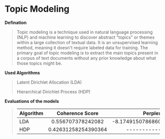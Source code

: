 # Topic Modeling
**Defination**
> Topic modeling is a technique used in natural language processing (NLP) and machine learning to discover abstract "topics" or themes within a large collection of textual data. It is an unsupervised learning method, meaning it doesn't require labeled data for training. The primary goal of topic modeling is to extract the main topics present in a corpus of text documents without any prior knowledge about what those topics might be.
>
**Used Algorithms**
>Latent Dirichlet Allocation (LDA)
>
>Hierarchical Dirichlet Process (HDP)
>
**Evaluations of the models**
>| Algorithm | Coherence Score    |Perplexity |
>| :----------- | :----------: | ------------: |
>| LDA      | 0.556707378242082     |   -8.174915078686011     |
>| HDP       | 0.42631258254390364       |   -------------      |
>

